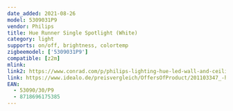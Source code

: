 ```yaml
---
date_added: 2021-08-26
model: 5309031P9
vendor: Philips
title: Hue Runner Single Spotlight (White)
category: light
supports: on/off, brightness, colortemp
zigbeemodel: ['5309031P9']
compatible: [z2m]
mlink: 
link2: https://www.conrad.com/p/philips-lighting-hue-led-wall-and-ceiling-light-5309031p9-runner-gu10-5-w-warm-white-cool-white-daylight-white-2268859
link: https://www.idealo.de/preisvergleich/OffersOfProduct/201103347_-hue-white-ambiance-spot-runner-led-5w-gu10-bluetooth-white-5309031p9-philips.html
EAN: 
  - 53090/30/P9
  - 8718696175385
---
```

